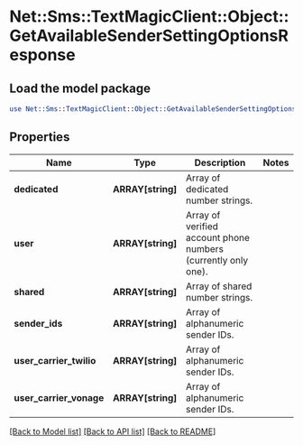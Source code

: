 # Net::Sms::TextMagicClient::Object::GetAvailableSenderSettingOptionsResponse

## Load the model package
```perl
use Net::Sms::TextMagicClient::Object::GetAvailableSenderSettingOptionsResponse;
```

## Properties
Name | Type | Description | Notes
------------ | ------------- | ------------- | -------------
**dedicated** | **ARRAY[string]** | Array of dedicated number strings. | 
**user** | **ARRAY[string]** | Array of verified account phone numbers (currently only one). | 
**shared** | **ARRAY[string]** | Array of shared number strings. | 
**sender_ids** | **ARRAY[string]** | Array of alphanumeric sender IDs. | 
**user_carrier_twilio** | **ARRAY[string]** | Array of alphanumeric sender IDs. | 
**user_carrier_vonage** | **ARRAY[string]** | Array of alphanumeric sender IDs. | 

[[Back to Model list]](../README.md#documentation-for-models) [[Back to API list]](../README.md#documentation-for-api-endpoints) [[Back to README]](../README.md)


